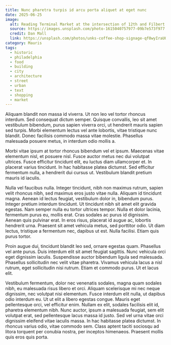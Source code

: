 ```yaml
---
title: Nunc pharetra turpis id arcu porta aliquet at eget nunc
date: 2025-06-25
image:
  alt: Reading Terminal Market at the intersection of 12th and Filbert in Philadelphia
  source: https://images.unsplash.com/photo-1615040757977-09b7e573f977
  credit: Dan Mall
  link: https://unsplash.com/photos/unks-coffee-shop-signage-qf0wyIraUOI
category: Mauris
tags:
  - historic
  - philadelphia
  - food
  - building
  - city
  - architecture
  - street
  - urban
  - text
  - shopping
  - market
---
```


Aliquam blandit non massa id viverra. Ut non leo vel tortor rhoncus interdum. Sed consequat dictum semper. Quisque convallis, leo sit amet vestibulum bibendum, purus sapien viverra orci, ut hendrerit mauris sapien sed turpis. Morbi elementum lectus vel ante lobortis, vitae tristique nunc blandit. Donec facilisis commodo massa vitae molestie. Phasellus malesuada posuere metus, in interdum odio mollis a.

Morbi vitae ipsum at tortor rhoncus bibendum vel et ipsum. Maecenas vitae elementum nisl, et posuere nisl. Fusce auctor metus nec dui volutpat ultrices. Fusce efficitur tincidunt elit, eu luctus diam ullamcorper et. In placerat varius tincidunt. In hac habitasse platea dictumst. Sed efficitur fermentum nulla, a hendrerit dui cursus ut. Vestibulum blandit pretium mauris id iaculis.

Nulla vel faucibus nulla. Integer tincidunt, nibh non maximus rutrum, sapien velit rhoncus nibh, sed maximus eros justo vitae nulla. Aliquam id tincidunt magna. Aenean id lectus feugiat, vestibulum dolor in, bibendum purus. Integer pretium interdum tincidunt. Ut tincidunt nibh sit amet elit gravida egestas. Nam semper nulla eu tortor ultrices tempor. Nulla et dolor lacinia, fermentum purus eu, mollis erat. Cras sodales ac purus id dignissim. Aenean quis pulvinar erat. In eros risus, placerat id augue ac, lobortis hendrerit urna. Praesent sit amet vehicula metus, sed porttitor odio. Ut diam lectus, tristique a fermentum nec, dapibus ut est. Nulla facilisi. Etiam quis purus tortor.

Proin augue dui, tincidunt blandit leo sed, ornare egestas quam. Phasellus vel ante purus. Duis interdum elit sit amet feugiat sagittis. Nunc vehicula orci eget dignissim iaculis. Suspendisse auctor bibendum ligula sed malesuada. Phasellus sollicitudin nec velit vitae pharetra. Vivamus vehicula lacus a nisl rutrum, eget sollicitudin nisi rutrum. Etiam et commodo purus. Ut et lacus elit.

Vestibulum fermentum, dolor nec venenatis sodales, magna quam sodales nibh, eu malesuada risus libero et orci. Aliquam scelerisque mi nec neque dignissim, nec volutpat nisi elementum. Fusce interdum elit nulla, ut dapibus odio interdum eu. Ut ut elit a libero egestas congue. Mauris eget pellentesque orci, vel efficitur enim. Nullam ex elit, sodales facilisis elit id, pharetra elementum nibh. Nunc auctor, ipsum a malesuada feugiat, sem elit volutpat erat, sed pellentesque lacus massa id justo. Sed vel urna vitae orci dignissim eleifend vitae iaculis massa. In hac habitasse platea dictumst. In rhoncus varius odio, vitae commodo sem. Class aptent taciti sociosqu ad litora torquent per conubia nostra, per inceptos himenaeos. Praesent mollis quis eros quis porta.
